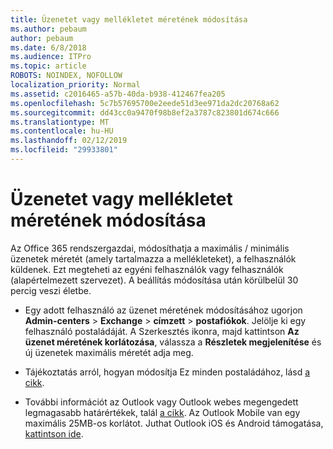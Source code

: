 ```yaml
---
title: Üzenetet vagy mellékletet méretének módosítása
ms.author: pebaum
author: pebaum
ms.date: 6/8/2018
ms.audience: ITPro
ms.topic: article
ROBOTS: NOINDEX, NOFOLLOW
localization_priority: Normal
ms.assetid: c2016465-a57b-40da-b938-412467fea205
ms.openlocfilehash: 5c7b57695700e2eede51d3ee971da2dc20768a62
ms.sourcegitcommit: dd43cc0a9470f98b8ef2a3787c823801d674c666
ms.translationtype: MT
ms.contentlocale: hu-HU
ms.lasthandoff: 02/12/2019
ms.locfileid: "29933801"
---
```

# <a name="changing-message-or-attachment-size"></a>Üzenetet vagy mellékletet méretének módosítása

Az Office 365 rendszergazdai, módosíthatja a maximális / minimális üzenetek méretét (amely tartalmazza a mellékleteket), a felhasználók küldenek. Ezt megteheti az egyéni felhasználók vagy felhasználók (alapértelmezett szervezet). A beállítás módosítása után körülbelül 30 percig veszi életbe.
  
- Egy adott felhasználó az üzenet méretének módosításához ugorjon **Admin-centers** \> **Exchange** \> **címzett** \> **postafiókok**. Jelölje ki egy felhasználó postaládáját. A Szerkesztés ikonra, majd kattintson **Az üzenet méretének korlátozása**, válassza a **Részletek megjelenítése** és új üzenetek maximális méretét adja meg. 
    
- Tájékoztatás arról, hogyan módosítja Ez minden postaládához, lásd [a cikk](https://www.microsoft.com/microsoft-365/blog/2015/04/15/office-365-now-supports-larger-email-messages-up-to-150-mb/).
    
- További információt az Outlook vagy Outlook webes megengedett legmagasabb határértékek, talál [a cikk](https://technet.microsoft.com/library/exchange-online-limits.aspx#MessageLimits). Az Outlook Mobile van egy maximális 25MB-os korlátot. Juthat Outlook iOS és Android támogatása, [kattintson ide](https://support.office.com/article/Get-in-app-help-for-Outlook-for-iOS-and-Android-218a22d1-9fa5-4889-b689-de1c63493243).
    

